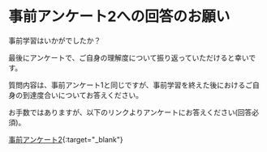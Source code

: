 # 事前アンケート2への回答のお願い

事前学習はいかがでしたか？

最後にアンケートで、ご自身の理解度について振り返っていただけると幸いです。

質問内容は、事前アンケート1と同じですが、事前学習を終えた後におけるご自身の到達度合いについてお答えください。

お手数ではありますが、以下のリンクよりアンケートにお答えください(回答必須)。

[事前アンケート2](https://docs.google.com/forms/d/e/1FAIpQLSdoiRW-lWyvhlgtWsWztJpmhbVFm5TkhAzKHtyFr1ZgaJ9IWg/viewform){:target="_blank"}

